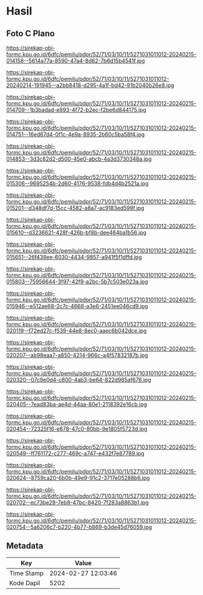 # Hasil

## Foto C Plano

https://sirekap-obj-formc.kpu.go.id/6dfc/pemilu/pdpr/52/71/03/10/11/5271031011012-20240215-014158--5614a77a-8590-47a4-8d62-7b6d15b4541f.jpg

https://sirekap-obj-formc.kpu.go.id/6dfc/pemilu/pdpr/52/71/03/10/11/5271031011012-20240214-191945--a2bb8418-d295-4a1f-bd42-91b2040b26e8.jpg

https://sirekap-obj-formc.kpu.go.id/6dfc/pemilu/pdpr/52/71/03/10/11/5271031011012-20240215-014709--1b3badad-e893-4f72-b2ec-f2be6d844175.jpg

https://sirekap-obj-formc.kpu.go.id/6dfc/pemilu/pdpr/52/71/03/10/11/5271031011012-20240215-014751--16ed67d4-0f1c-4e9a-8935-2b60c5ba58f4.jpg

https://sirekap-obj-formc.kpu.go.id/6dfc/pemilu/pdpr/52/71/03/10/11/5271031011012-20240215-014853--3d3c82d2-d500-45e0-abcb-4a3d3730348a.jpg

https://sirekap-obj-formc.kpu.go.id/6dfc/pemilu/pdpr/52/71/03/10/11/5271031011012-20240215-015306--9695254b-2d60-4176-9538-fdb4d4b2521a.jpg

https://sirekap-obj-formc.kpu.go.id/6dfc/pemilu/pdpr/52/71/03/10/11/5271031011012-20240215-015201--d348df7d-15cc-4582-a8a7-ac9183ed599f.jpg

https://sirekap-obj-formc.kpu.go.id/6dfc/pemilu/pdpr/52/71/03/10/11/5271031011012-20240215-015610--d3236621-428f-426b-bf8b-dee464ba1b56.jpg

https://sirekap-obj-formc.kpu.go.id/6dfc/pemilu/pdpr/52/71/03/10/11/5271031011012-20240215-015651--26f438ee-6030-4434-9857-a941f5f1dffd.jpg

https://sirekap-obj-formc.kpu.go.id/6dfc/pemilu/pdpr/52/71/03/10/11/5271031011012-20240215-015803--75956644-3f97-42f9-a2bc-5b7c503e023a.jpg

https://sirekap-obj-formc.kpu.go.id/6dfc/pemilu/pdpr/52/71/03/10/11/5271031011012-20240215-015946--e512ae68-2c7c-4668-a3e6-2451ee046cd9.jpg

https://sirekap-obj-formc.kpu.go.id/6dfc/pemilu/pdpr/52/71/03/10/11/5271031011012-20240215-020119--f72ed27c-f539-44e8-8ec0-aaec6b042dce.jpg

https://sirekap-obj-formc.kpu.go.id/6dfc/pemilu/pdpr/52/71/03/10/11/5271031011012-20240215-020207--ab98eaa7-a850-4214-966c-a4f57832187b.jpg

https://sirekap-obj-formc.kpu.go.id/6dfc/pemilu/pdpr/52/71/03/10/11/5271031011012-20240215-020320--07c9e0d4-c800-4ab3-be64-822d985af676.jpg

https://sirekap-obj-formc.kpu.go.id/6dfc/pemilu/pdpr/52/71/03/10/11/5271031011012-20240215-020405--7ead83ba-ae4d-44aa-80e1-2118392e16cb.jpg

https://sirekap-obj-formc.kpu.go.id/6dfc/pemilu/pdpr/52/71/03/10/11/5271031011012-20240215-020454--72325f16-e678-47c0-80bb-9e1805f5723d.jpg

https://sirekap-obj-formc.kpu.go.id/6dfc/pemilu/pdpr/52/71/03/10/11/5271031011012-20240215-020549--ff761172-c277-469c-a747-e432f7e87789.jpg

https://sirekap-obj-formc.kpu.go.id/6dfc/pemilu/pdpr/52/71/03/10/11/5271031011012-20240215-020624--8759ca20-6b0b-49e9-91c2-3717e05288b6.jpg

https://sirekap-obj-formc.kpu.go.id/6dfc/pemilu/pdpr/52/71/03/10/11/5271031011012-20240215-020702--ec73be28-7eb8-47bc-8420-7f283a8863b1.jpg

https://sirekap-obj-formc.kpu.go.id/6dfc/pemilu/pdpr/52/71/03/10/11/5271031011012-20240215-020754--5a6206c7-b220-4b77-b869-b3de45d76059.jpg


## Metadata

| Key        | Value               |
| ---------- | ------------------- |
| Time Stamp | 2024-02-27 12:03:46 |
| Kode Dapil | 5202                |



